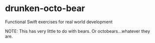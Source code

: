 drunken-octo-bear
=================

Functional Swift exercises for real world development

NOTE: This has very little to do with bears. Or octobears...whatever they are.
